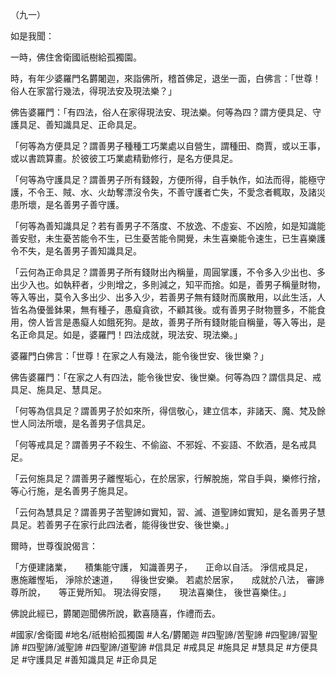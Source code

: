 （九一）

如是我聞：

一時，佛住舍衛國祇樹給孤獨園。

時，有年少婆羅門名欝闍迦，來詣佛所，稽首佛足，退坐一面，白佛言：「世尊！俗人在家當行幾法，得現法安及現法樂？」

佛告婆羅門：「有四法，俗人在家得現法安、現法樂。何等為四？謂方便具足、守護具足、善知識具足、正命具足。

「何等為方便具足？謂善男子種種工巧業處以自營生，謂種田、商賈，或以王事，或以書䟽算畫。於彼彼工巧業處精勤修行，是名方便具足。

「何等為守護具足？謂善男子所有錢穀，方便所得，自手執作，如法而得，能極守護，不令王、賊、水、火劫奪漂沒令失，不善守護者亡失，不愛念者輒取，及諸災患所壞，是名善男子善守護。

「何等為善知識具足？若有善男子不落度、不放逸、不虛妄、不凶險，如是知識能善安慰，未生憂苦能令不生，已生憂苦能令開覺，未生喜樂能令速生，已生喜樂護令不失，是名善男子善知識具足。

「云何為正命具足？謂善男子所有錢財出內稱量，周圓掌護，不令多入少出也、多出少入也。如執秤者，少則增之，多則減之，知平而捨。如是，善男子稱量財物，等入等出，莫令入多出少、出多入少，若善男子無有錢財而廣散用，以此生活，人皆名為優曇鉢果，無有種子，愚癡貪欲，不顧其後。或有善男子財物豐多，不能食用，傍人皆言是愚癡人如餓死狗。是故，善男子所有錢財能自稱量，等入等出，是名正命具足。如是，婆羅門！四法成就，現法安、現法樂。」

婆羅門白佛言：「世尊！在家之人有幾法，能令後世安、後世樂？」

佛告婆羅門：「在家之人有四法，能令後世安、後世樂。何等為四？謂信具足、戒具足、施具足、慧具足。

「何等為信具足？謂善男子於如來所，得信敬心，建立信本，非諸天、魔、梵及餘世人同法所壞，是名善男子信具足。

「何等戒具足？謂善男子不殺生、不偷盜、不邪婬、不妄語、不飲酒，是名戒具足。

「云何施具足？謂善男子離慳垢心，在於居家，行解脫施，常自手與，樂修行捨，等心行施，是名善男子施具足。

「云何為慧具足？謂善男子苦聖諦如實知，習、滅、道聖諦如實知，是名善男子慧具足。若善男子在家行此四法者，能得後世安、後世樂。」

爾時，世尊復說偈言：

「方便建諸業，　　積集能守護，
知識善男子，　　正命以自活。
淨信戒具足，　　惠施離慳垢，
淨除於速道，　　得後世安樂。
若處於居家，　　成就於八法，
審諦尊所說，　　等正覺所知。
現法得安隱，　　現法喜樂住，
後世喜樂住。」

佛說此經已，欝闍迦聞佛所說，歡喜隨喜，作禮而去。

#國家/舍衛國
#地名/祇樹給孤獨園
#人名/欝闍迦
#四聖諦/苦聖諦
#四聖諦/習聖諦
#四聖諦/滅聖諦
#四聖諦/道聖諦
#信具足
#戒具足
#施具足
#慧具足
#方便具足
#守護具足
#善知識具足
#正命具足
